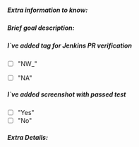 ##### Extra information to know:

##### Brief goal description:

##### I`ve added tag for Jenkins PR verification
 - [ ] "NW_"
 - [ ] "NA"
 
 
##### I`ve added screenshot with passed test
 - [ ] "Yes"
 - [ ] "No"
 
##### Extra Details:  
